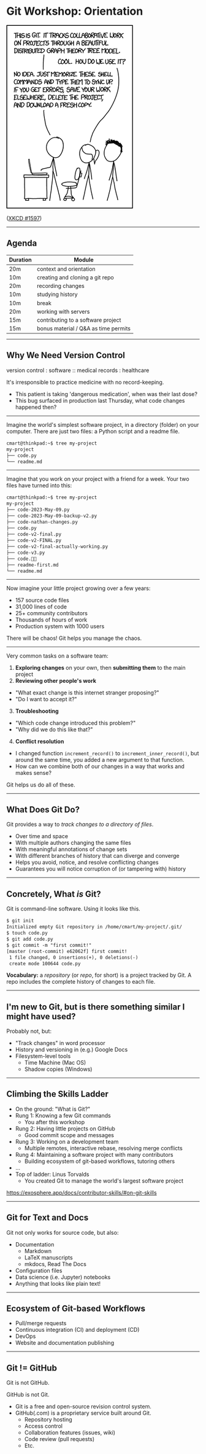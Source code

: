 # Git Workshop: Orientation

![XKCD comic about git](media/xkcd-1597.png)

([XKCD #1597](https://xkcd.com/1597/))

---

## Agenda

| Duration | Module                               |
|----------|--------------------------------------|
| 20m      | context and orientation              |
| 10m      | creating and cloning a git repo      |
| 20m      | recording changes                    |
| 10m      | studying history                     |
| 10m      | break                                |
| 20m      | working with servers                 |
| 15m      | contributing to a software project   |
| 15m      | bonus material / Q&A as time permits |

<!--
Times are squishy, we can adjust as it suits the group.

Anyone can browse to this repo to see the presentation materials. If you look at the Markdown source (raw code view), you can see my speaker notes.

Who here has ever worked on a programming project?
On your own or for school?
Who here knows what Git does? Not GitHub, just Git.
Who here has used Git?

Consider pairing students per experience.
-->

---

## Why We Need Version Control

version control : software :: medical records : healthcare

It's irresponsible to practice medicine with no record-keeping.

- This patient is taking 'dangerous medication', when was their last dose? 
- This bug surfaced in production last Thursday, what code changes happened then?

<!--
A patient chart answers the first question, a Git repository answers the second.

The terms "version control" and "revision control" mean approximately the same thing, I'll use them interchangeably.
-->

---

Imagine the world's simplest software project, in a directory (folder) on your computer. There are just two files: a Python script and a readme file.

```
cmart@thinkpad:~$ tree my-project
my-project
├── code.py
└── readme.md
```

<!--
The `tree` command draws the contents of a folder as a visual tree structure. We'll use it a lot today.
-->

---

Imagine that you work on your project with a friend for a week. Your two files have turned into this:

```
cmart@thinkpad:~$ tree my-project
my-project
├── code-2023-May-09.py
├── code-2023-May-09-backup-v2.py
├── code-nathan-changes.py
├── code.py
├── code-v2-final.py
├── code-v2-FINAL.py
├── code-v2-final-actually-working.py
├── code-v3.py
├── code.😵‍💫
├── readme-first.md
└── readme.md
```

<!--
Has anyone ever worked on a project like this? Especially a group project with multiple authors?

If you're seeing this project for the first time, how do you know which file to open?
-->

---

Now imagine your little project growing over a few years:

- 157 source code files
- 31,000 lines of code
- 25+ community contributors
- Thousands of hours of work
- Production system with 1000 users

<!--
this actually happened to me
-->

There will be chaos! Git helps you manage the chaos.

---

Very common tasks on a software team:

1. **Exploring changes** on your own, then **submitting them** to the main project
2. **Reviewing other people's work**
- "What exact change is this internet stranger proposing?"
- "Do I want to accept it?"
3. **Troubleshooting**
- "Which code change introduced this problem?"
- "Why did we do this like that?"
4. **Conflict resolution**
- I changed function `increment_record()` to `increment_inner_record()`, but around the same time, you added a new argument to that function.
- How can we combine both of our changes in a way that works and makes sense?

Git helps us do all of these.

---

## What Does Git Do?

Git provides a way to _track changes to a directory of files_.

- Over time and space
- With multiple authors changing the same files
- With meaningful annotations of change sets
- With different branches of history that can diverge and converge
- Helps you avoid, notice, and resolve conflicting changes
- Guarantees you will notice corruption of (or tampering with) history

---

## Concretely, What _is_ Git?

Git is command-line software. Using it looks like this.

```shell
$ git init
Initialized empty Git repository in /home/cmart/my-project/.git/
$ touch code.py
$ git add code.py
$ git commit -m "first commit!"
[master (root-commit) e62062f] first commit!
 1 file changed, 0 insertions(+), 0 deletions(-)
 create mode 100644 code.py
```

**Vocabulary:** a *repository* (or *repo*, for short) is a project tracked by Git. A repo includes the complete history of changes to each file.

<!--
Here I'm initializing a new repo, adding a file to my staging area, and making a commit.
-->

---

## I'm new to Git, but is there something similar I might have used?

Probably not, but:

- "Track changes" in word processor
- History and versioning in (e.g.) Google Docs
- Filesystem-level tools
    - Time Machine (Mac OS)
    - Shadow copies (Windows)

<!--
These record changes in the background while you build content. You don't have to think about them until you need to look at what has changed.

Git is not like that: Git is for changes that you scope and annotate explicitly. It's kind of like storytelling.
-->


---

## Climbing the Skills Ladder

- On the ground: "What is Git?"
- Rung 1: Knowing a few Git commands
    - You after this workshop
- Rung 2: Having little projects on GitHub
    - Good commit scope and messages
- Rung 3: Working on a development team
    - Multiple remotes, interactive rebase, resolving merge conflicts
- Rung 4: Maintaining a software project with many contributors
    - Building ecosystem of git-based workflows, tutoring others
- ...
- Top of ladder: Linus Torvalds
    - You created Git to manage the world's largest software project
    
<https://exosphere.app/docs/contributor-skills/#on-git-skills>

<!--
This workshop is the briefest introduction. You will leave knowing barely enough to be dangerous. You will git stuck, this is normal!
-->

---

## Git for Text and Docs

Git not only works for source code, but also:

- Documentation
  - Markdown
  - LaTeX manuscripts
  - mkdocs, Read The Docs
- Configuration files
- Data science (i.e. Jupyter) notebooks
- Anything that looks like plain text!

<!--
This workshop is written entirely in Markdown and tracked in Git. (show source)

Learn to love plaintext and Markdown. You may die inside a little when someone wants to collaborate using a Google Doc.
-->

---

## Ecosystem of Git-based Workflows

- Pull/merge requests
- Continuous integration (CI) and deployment (CD)
- DevOps
- Website and documentation publishing

---

## Git != GitHub

Git is not GitHub.

GitHub is not Git.

- Git is a free and open-source revision control system.
- GitHub(.com) is a proprietary service built around Git.
  - Repository hosting
  - Access control
  - Collaboration features (issues, wiki)
  - Code review (pull requests)
  - Etc.

<!--
We can hold hands and say it together.

Git is GPL software, trademark owned by the Software Freedom Conservancy, developed by Linux Kernel developers.

GitHub is owned by Microsoft. Several alternatives to GitHub.

This workshop focuses mostly on Git, we use GitHub a little bit near the end.
-->